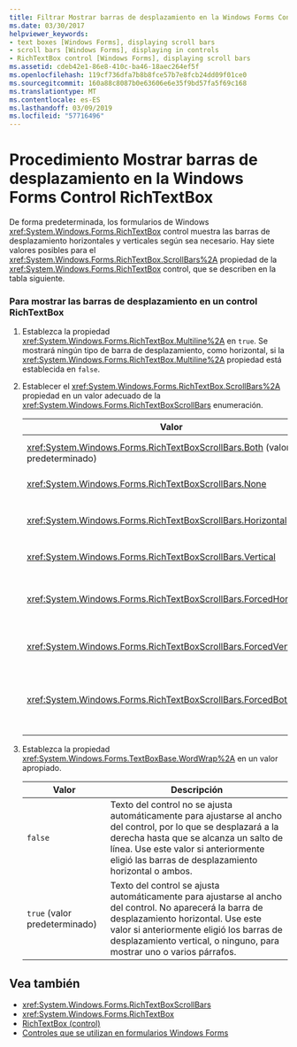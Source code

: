 ```yaml
---
title: Filtrar Mostrar barras de desplazamiento en la Windows Forms Control RichTextBox
ms.date: 03/30/2017
helpviewer_keywords:
- text boxes [Windows Forms], displaying scroll bars
- scroll bars [Windows Forms], displaying in controls
- RichTextBox control [Windows Forms], displaying scroll bars
ms.assetid: cdeb42e1-86e8-410c-ba46-18aec264ef5f
ms.openlocfilehash: 119cf736dfa7b8b8fce57b7e8fcb24dd09f01ce0
ms.sourcegitcommit: 160a88c8087b0e63606e6e35f9bd57fa5f69c168
ms.translationtype: MT
ms.contentlocale: es-ES
ms.lasthandoff: 03/09/2019
ms.locfileid: "57716496"
---
```

# <a name="how-to-display-scroll-bars-in-the-windows-forms-richtextbox-control"></a>Procedimiento Mostrar barras de desplazamiento en la Windows Forms Control RichTextBox
De forma predeterminada, los formularios de Windows <xref:System.Windows.Forms.RichTextBox> control muestra las barras de desplazamiento horizontales y verticales según sea necesario. Hay siete valores posibles para el <xref:System.Windows.Forms.RichTextBox.ScrollBars%2A> propiedad de la <xref:System.Windows.Forms.RichTextBox> control, que se describen en la tabla siguiente.  
  
### <a name="to-display-scroll-bars-in-a-richtextbox-control"></a>Para mostrar las barras de desplazamiento en un control RichTextBox  
  
1.  Establezca la propiedad <xref:System.Windows.Forms.RichTextBox.Multiline%2A> en `true`. Se mostrará ningún tipo de barra de desplazamiento, como horizontal, si la <xref:System.Windows.Forms.RichTextBox.Multiline%2A> propiedad está establecida en `false`.  
  
2.  Establecer el <xref:System.Windows.Forms.RichTextBox.ScrollBars%2A> propiedad en un valor adecuado de la <xref:System.Windows.Forms.RichTextBoxScrollBars> enumeración.  
  
    |Valor|Descripción|  
    |-----------|-----------------|  
    |<xref:System.Windows.Forms.RichTextBoxScrollBars.Both> (valor predeterminado)|Muestra las barras de desplazamiento horizontal o vertical, o ambos, solo cuando el texto supera el ancho o la longitud del control.|  
    |<xref:System.Windows.Forms.RichTextBoxScrollBars.None>|Nunca se muestra ningún tipo de barra de desplazamiento.|  
    |<xref:System.Windows.Forms.RichTextBoxScrollBars.Horizontal>|Muestra una barra solo cuando el texto supera el ancho del control de desplazamiento horizontal. (Para ello, el <xref:System.Windows.Forms.TextBoxBase.WordWrap%2A> propiedad debe establecerse en `false`.)|  
    |<xref:System.Windows.Forms.RichTextBoxScrollBars.Vertical>|Muestra una barra solo cuando el texto supera el alto del control de desplazamiento vertical.|  
    |<xref:System.Windows.Forms.RichTextBoxScrollBars.ForcedHorizontal>|Muestra cuándo la barra de desplazamiento horizontal del <xref:System.Windows.Forms.TextBoxBase.WordWrap%2A> propiedad está establecida en `false`. La barra de desplazamiento aparece atenuada cuando el texto no supera el ancho del control.|  
    |<xref:System.Windows.Forms.RichTextBoxScrollBars.ForcedVertical>|Muestra siempre una barra de desplazamiento vertical. La barra de desplazamiento aparece atenuada cuando el texto no supera la longitud del control.|  
    |<xref:System.Windows.Forms.RichTextBoxScrollBars.ForcedBoth>|Muestra siempre una barra de desplazamiento vertical. Muestra cuándo la barra de desplazamiento horizontal del <xref:System.Windows.Forms.TextBoxBase.WordWrap%2A> propiedad está establecida en `false`. Las barras de desplazamiento aparecen en gris cuando el texto no superar el ancho o la longitud del control.|  
  
3.  Establezca la propiedad <xref:System.Windows.Forms.TextBoxBase.WordWrap%2A> en un valor apropiado.  
  
    |Valor|Descripción|  
    |-----------|-----------------|  
    |`false`|Texto del control no se ajusta automáticamente para ajustarse al ancho del control, por lo que se desplazará a la derecha hasta que se alcanza un salto de línea. Use este valor si anteriormente eligió las barras de desplazamiento horizontal o ambos.|  
    |`true` (valor predeterminado)|Texto del control se ajusta automáticamente para ajustarse al ancho del control. No aparecerá la barra de desplazamiento horizontal. Use este valor si anteriormente eligió los barras de desplazamiento vertical, o ninguno, para mostrar uno o varios párrafos.|  
  
## <a name="see-also"></a>Vea también
- <xref:System.Windows.Forms.RichTextBoxScrollBars>
- <xref:System.Windows.Forms.RichTextBox>
- [RichTextBox (control)](richtextbox-control-windows-forms.md)
- [Controles que se utilizan en formularios Windows Forms](controls-to-use-on-windows-forms.md)
